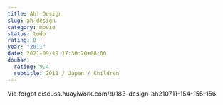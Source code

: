 ```yaml
---
title: Ah! Design
slug: ah-design
category: movie
status: todo
rating: 0
year: "2011"
date: 2021-09-19 17:30:20+08:00
douban:
  rating: 9.4
  subtitle: 2011 / Japan / Children
---
```


Via forgot discuss.huayiwork.com/d/183-design-ah210711-154-155-156
